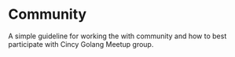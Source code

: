 # Community
A simple guideline for working the with community and how to best participate with Cincy Golang Meetup group.
